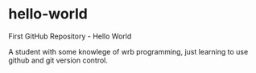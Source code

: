# hello-world
First GitHub Repository -  Hello World 

A student with some knowlege of wrb programming, just learning to use github and git version control.
